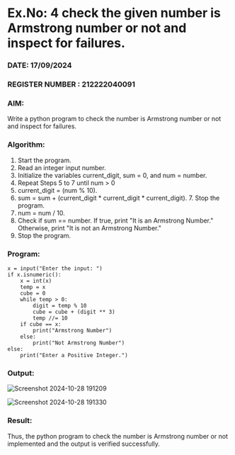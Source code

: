 # Ex.No: 4 check the given number is Armstrong number or not and inspect for failures.
### DATE:    17/09/2024                                                                         
### REGISTER NUMBER : 212222040091
### AIM: 
Write a python program to check the number is Armstrong number or not and inspect for failures.

### Algorithm:
1.  Start the program.
2.	Read an integer input number.
3.	Initialize the variables current_digit, sum = 0, and num = number.
4.	Repeat Steps 5 to 7 until num > 0
5.	current_digit = (num % 10).
6.	sum = sum + (current_digit * current_digit * current_digit). 7. Stop the program.
7.	num = num / 10.
8.	Check if sum == number. If true, print "It is an Armstrong Number." Otherwise, print "It is not an Armstrong Number."
9.	Stop the program.

### Program:

```
x = input("Enter the input: ")
if x.isnumeric():
    x = int(x)
    temp = x
    cube = 0
    while temp > 0:
        digit = temp % 10
        cube = cube + (digit ** 3)
        temp //= 10
    if cube == x:
        print("Armstrong Number")
    else:
        print("Not Armstrong Number")
else:
    print("Enter a Positive Integer.")
```


### Output:


![Screenshot 2024-10-28 191209](https://github.com/user-attachments/assets/7dfa0e62-bbe3-404b-8825-b74e709bcd08)

![Screenshot 2024-10-28 191330](https://github.com/user-attachments/assets/3627ebf1-d493-4f87-89a9-712238254229)


### Result:
Thus, the python program to check the number is Armstrong number or not implemented and the output is verified successfully.


